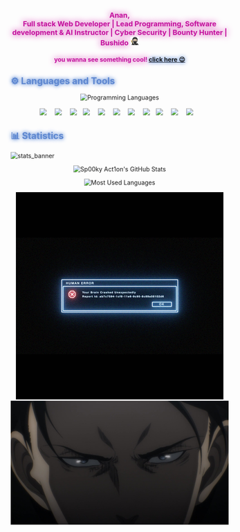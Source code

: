 <div align="center" style="color: #c4109d; text-shadow:0px 0px 15px #c4109d">
<h3>
Anan, <br>
 Full stack Web Developer | Lead Programming, Software development & AI Instructor | Cyber Security | Bounty Hunter |  Bushido <img width="20px" src="imgs/ninja-light-skin-tone.svg"> 
</h3>

<h4>you wanna see something cool! 
<a style=" text-shadow:0px 0px 10px #1055c4" href="https://sp00ky-ac1on.github.io/Web-development/" target="_empty ">click here 😉</a>
</h4>
</div>

<!-- Languages and Tools -->

<h2 style="color: #5e87d0; text-shadow:0px 0px 10px #1055c4">⚙️ Languages and Tools</h2>
<div align="center" style="display:block;">
    <img width="100px" alt="Programming Languages" src="https://user-images.githubusercontent.com/78341798/194531121-47b0119a-ce00-439d-b586-125f86acb098.png"/> 
</div>
<br>   
<!-- Icons Resources -->



<div align="center">

<img src="https://cdn.jsdelivr.net/gh/devicons/devicon@latest/icons/javascript/javascript-original.svg" width="70px"  style="padding-right:15px;"/>
<img src="https://cdn.jsdelivr.net/gh/devicons/devicon@latest/icons/html5/html5-original-wordmark.svg" width="70px"  style="padding-right:15px;"/>
<img src="https://cdn.jsdelivr.net/gh/devicons/devicon@latest/icons/css3/css3-original-wordmark.svg" width="70px"  style="padding-right:10px;"/>
<img src="https://cdn.jsdelivr.net/gh/devicons/devicon@latest/icons/bootstrap/bootstrap-original-wordmark.svg" width="70px"  style="padding-right:15px;"/>
<img src="https://cdn.jsdelivr.net/gh/devicons/devicon@latest/icons/react/react-original-wordmark.svg" width="70px"  style="padding-right:15px;"/>

<img src="https://cdn.jsdelivr.net/gh/devicons/devicon@latest/icons/php/php-original.svg" width="70px" style="padding-right:15px;"/>
<img src="https://cdn.jsdelivr.net/gh/devicons/devicon@latest/icons/azuresqldatabase/azuresqldatabase-original.svg" width="70px"  style="padding-right:15px;"/>
<img src="https://cdn.jsdelivr.net/gh/devicons/devicon@latest/icons/mysql/mysql-original-wordmark.svg" width="70px" style="padding-right:10px;"/>
<img src="https://cdn.jsdelivr.net/gh/devicons/devicon@latest/icons/python/python-original-wordmark.svg" width="70px" style="padding-right:15px;"/>
<img src="https://cdn.jsdelivr.net/gh/devicons/devicon@latest/icons/jupyter/jupyter-original-wordmark.svg" width="70px" style="padding-right:15px;"/>
<img src="https://cdn.jsdelivr.net/gh/devicons/devicon@latest/icons/opencv/opencv-original-wordmark.svg" width="70px" style="padding-right:15px;"/>

            
          
</div>

<h2 style="color: #5e87d0; ;text-shadow:0px 0px 10px #1055c4">📊 Statistics</h2>

![stats_banner](https://user-images.githubusercontent.com/78341798/194534778-d662496c-ae00-4e8d-ae9b-b90912054e7f.gif)

<!-- Begin Stats Cards -->
<!-- Resources:  -->
<!-- Github & Languages Stats: https://github.com/anuraghazra/github-readme-stats --> 
<!-- Streak Stats: https://github.com/denvercoder1/github-readme-streak-stats -->
<!-- Change the value after ?username= to your GitHub username. -->
<div class="stats" align="center">

![Sp00ky Act1on's GitHub Stats](https://github-readme-stats.vercel.app/api?username=Sp00ky-Ac1on&hide=stars&count_private=true&show_icons=true&theme=tokyonight&border_radius=20)

<!-- ![Sp00ky Act1on's GitHub Stats](https://github-readme-stats.vercel.app/api?username=Sp00ky-Ac1on&hide=stars&show_icons=true&theme=radical) -->

    
<!-- ![GitHub Streak](https://streak-stats.demolab.com?user=Sp00ky-Ac1on&count_private=true&theme=algolia&border_radius=20) -->

<!-- ![Most Used Languages](https://github-readme-stats.vercel.app/api/top-langs/?username=KhaledBadranDev&show_icons=true&theme=algolia&border_radius=20) -->

<!-- compact programming languages layout -->
![Most Used Languages](https://github-readme-stats.vercel.app/api/top-langs/?username=Sp00ky-Ac1on&layout=compact&show_icons=true&theme=tokyonight&border_radius=20)

<!-- ![Most Used Languages](https://github-readme-stats.vercel.app/api/top-langs/?username=Sp00ky-Ac1on&layout=compact&show_icons=true&theme=radical&border_radius=20) -->
<!--  End Stats Cards -->
</div>

<div align="center">

![image](error2.gif)
<img src = "imgs/my-levi.jpg">
</div>
